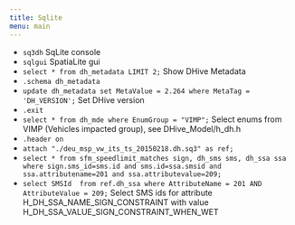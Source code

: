 ```yaml
---
title: Sqlite
menu: main
---
```


- `sq3dh` SqLite console
- `sqlgui` SpatiaLite gui
- `select * from dh_metadata LIMIT 2;` Show DHive Metadata
- `.schema dh_metadata`
- `update dh_metadata set MetaValue = 2.264 where MetaTag = 'DH_VERSION';` Set DHive version
- `.exit`
- `select * from dh_mde where EnumGroup = "VIMP";` Select enums from VIMP (Vehicles impacted group), see DHive_Model/h_dh.h
- `.header on`
- `attach "./deu_msp_vw_its_ts_20150218.dh.sq3" as ref;`
- `select * from sfm_speedlimit_matches sign, dh_sms sms, dh_ssa ssa where sign.sms_id=sms.id and sms.id=ssa.smsid and ssa.attributename=201 and ssa.attributevalue=209;`
- `select SMSId  from ref.dh_ssa where AttributeName = 201 AND AttributeValue = 209;` Select SMS ids for attribute H_DH_SSA_NAME_SIGN_CONSTRAINT with value H_DH_SSA_VALUE_SIGN_CONSTRAINT_WHEN_WET
